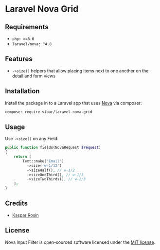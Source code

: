 # Laravel Nova Grid

## Requirements

- `php: >=8.0`
- `laravel/nova: ^4.0`

## Features

- `->size()` helpers that allow placing items next to one another on the detail and form views

## Installation

Install the package in to a Laravel app that uses [Nova](https://nova.laravel.com) via composer:

```bash
composer require vibar/laravel-nova-grid
```

## Usage

Use `->size()` on any Field.

```php
public function fields(NovaRequest $request)
{
    return [
        Text::make('Email')
          ->size('w-1/12')
          ->sizeHalf(), // w-1/2
          ->sizeOneThird(), // w-1/3
          ->sizeTwoThirds(), // w-2/3
    ];
}
```

## Credits

- [Kaspar Rosin](https://github.com/kasparrosin)

## License

Nova Input Filter is open-sourced software licensed under the [MIT license](LICENSE.md).
